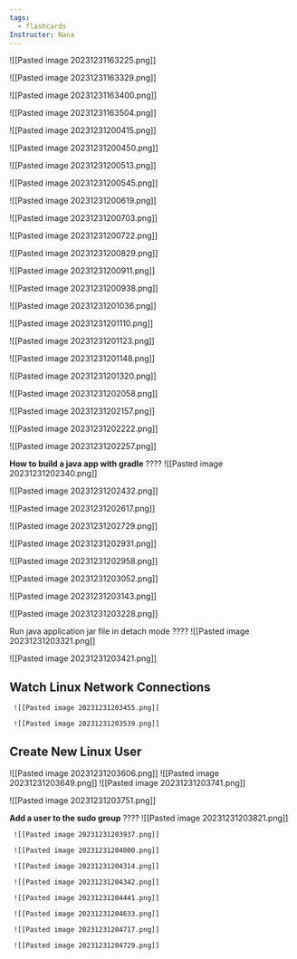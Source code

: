 ```yaml
---
tags:
  - flashcards
Instructer: Nana
---
```


![[Pasted image 20231231163225.png]]

![[Pasted image 20231231163329.png]]

![[Pasted image 20231231163400.png]]

![[Pasted image 20231231163504.png]]

![[Pasted image 20231231200415.png]]

![[Pasted image 20231231200450.png]]

![[Pasted image 20231231200513.png]]

![[Pasted image 20231231200545.png]]

![[Pasted image 20231231200619.png]]

![[Pasted image 20231231200703.png]]

![[Pasted image 20231231200722.png]]

![[Pasted image 20231231200829.png]]

![[Pasted image 20231231200911.png]]

![[Pasted image 20231231200938.png]]

![[Pasted image 20231231201036.png]]

![[Pasted image 20231231201110.png]]

![[Pasted image 20231231201123.png]]

![[Pasted image 20231231201148.png]]

![[Pasted image 20231231201320.png]]

![[Pasted image 20231231202058.png]]

![[Pasted image 20231231202157.png]]

![[Pasted image 20231231202222.png]]

![[Pasted image 20231231202257.png]]

**How to build a java app with gradle**
????
![[Pasted image 20231231202340.png]]
<!--SR:!2024-01-04,2,230-->

![[Pasted image 20231231202432.png]]

![[Pasted image 20231231202617.png]]

![[Pasted image 20231231202729.png]]

![[Pasted image 20231231202931.png]]

![[Pasted image 20231231202958.png]]

![[Pasted image 20231231203052.png]]

![[Pasted image 20231231203143.png]]

![[Pasted image 20231231203228.png]]

Run java application jar file in detach mode
????
![[Pasted image 20231231203321.png]]
<!--SR:!2024-01-03,2,248-->

![[Pasted image 20231231203421.png]]

## Watch Linux Network Connections

     ![[Pasted image 20231231203455.png]]

     ![[Pasted image 20231231203539.png]]

## Create New Linux User
![[Pasted image 20231231203606.png]]
![[Pasted image 20231231203649.png]]
![[Pasted image 20231231203741.png]]
<!--SR:!2024-01-03,2,248-->


![[Pasted image 20231231203751.png]]

**Add a user to the sudo group**
????
![[Pasted image 20231231203821.png]]
<!--SR:!2024-01-03,2,248-->


     ![[Pasted image 20231231203937.png]]

     ![[Pasted image 20231231204000.png]]

     ![[Pasted image 20231231204314.png]]

     ![[Pasted image 20231231204342.png]]

     ![[Pasted image 20231231204441.png]]

     ![[Pasted image 20231231204633.png]]

     ![[Pasted image 20231231204717.png]]

     ![[Pasted image 20231231204729.png]]

